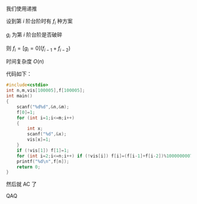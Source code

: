 我们使用递推

设到第 $i$ 阶台阶时有 $f_i$ 种方案

$g_i$ 为第 $i$ 阶台阶是否破碎

则 $f_i=[g_i=0](f_{i-1}+f_{i-2})$

时间复杂度 $O(n)$

代码如下：

```cpp
#include<cstdio>
int n,m,vis[100005],f[100005];
int main()
{
	scanf("%d%d",&n,&m);
	f[0]=1;
	for (int i=1;i<=m;i++)
	{
		int x;
		scanf("%d",&x);
		vis[x]=1;
	}
	if (!vis[1]) f[1]=1;
	for (int i=2;i<=n;i++) if (!vis[i]) f[i]=(f[i-1]+f[i-2])%1000000007;
	printf("%d\n",f[n]);
	return 0;
}
```

然后就 AC 了

QAQ